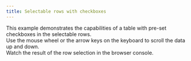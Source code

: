 ```yaml
---
title: Selectable rows with checkboxes
---
```


This example demonstrates the capabilities of a table with pre-set checkboxes in the selectable rows.
<br/>
Use the mouse wheel or the arrow keys on the keyboard to scroll the data up and down.
<br />
Watch the result of the row selection in the browser console.
